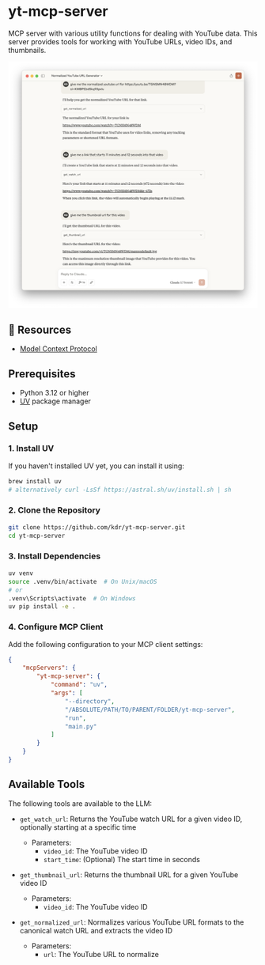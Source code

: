 # yt-mcp-server

MCP server with various utility functions for dealing with YouTube data. This server provides tools for working with YouTube URLs, video IDs, and thumbnails.

<img src="sample-usage.png" />

## 📖 Resources

- [Model Context Protocol](https://modelcontextprotocol.io/introduction)

## Prerequisites

- Python 3.12 or higher
- [UV](https://github.com/astral-sh/uv) package manager

## Setup

### 1. Install UV

If you haven't installed UV yet, you can install it using:

```bash
brew install uv
# alternatively curl -LsSf https://astral.sh/uv/install.sh | sh
```

### 2. Clone the Repository

```bash
git clone https://github.com/kdr/yt-mcp-server.git
cd yt-mcp-server
```

### 3. Install Dependencies

```bash
uv venv
source .venv/bin/activate  # On Unix/macOS
# or
.venv\Scripts\activate  # On Windows
uv pip install -e .
```

### 4. Configure MCP Client

Add the following configuration to your MCP client settings:

```json
{
    "mcpServers": {
        "yt-mcp-server": {
            "command": "uv",
            "args": [
                "--directory",
                "/ABSOLUTE/PATH/TO/PARENT/FOLDER/yt-mcp-server",
                "run",
                "main.py"
            ]
        }
    }
}
```

## Available Tools

The following tools are available to the LLM:

- `get_watch_url`: Returns the YouTube watch URL for a given video ID, optionally starting at a specific time
  - Parameters:
    - `video_id`: The YouTube video ID
    - `start_time`: (Optional) The start time in seconds

- `get_thumbnail_url`: Returns the thumbnail URL for a given YouTube video ID
  - Parameters:
    - `video_id`: The YouTube video ID

- `get_normalized_url`: Normalizes various YouTube URL formats to the canonical watch URL and extracts the video ID
  - Parameters:
    - `url`: The YouTube URL to normalize
